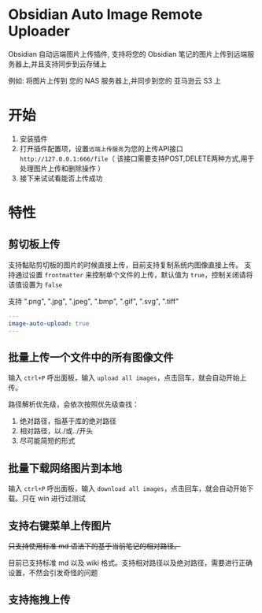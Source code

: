 # Obsidian Auto Image Remote Uploader

Obsidian 自动远端图片上传插件, 支持将您的 Obsidian 笔记的图片上传到远端服务器上,并且支持同步到云存储上

例如: 将图片上传到 您的 NAS 服务器上,并同步到您的 亚马逊云 S3 上

# 开始

1. 安装插件
2. 打开插件配置项，设置`远端上传服务`为您的上传API接口`http://127.0.0.1:666/file`（ 该接口需要支持POST,DELETE两种方式,用于处理图片上传和删除操作 ）
3. 接下来试试看能否上传成功

# 特性

## 剪切板上传

支持黏贴剪切板的图片的时候直接上传，目前支持复制系统内图像直接上传。
支持通过设置 `frontmatter` 来控制单个文件的上传，默认值为 `true`，控制关闭请将该值设置为 `false`

支持 ".png", ".jpg", ".jpeg", ".bmp", ".gif", ".svg", ".tiff"


```yaml
---
image-auto-upload: true
---
```

## 批量上传一个文件中的所有图像文件

输入 `ctrl+P` 呼出面板，输入 `upload all images`，点击回车，就会自动开始上传。

路径解析优先级，会依次按照优先级查找：

1. 绝对路径，指基于库的绝对路径
2. 相对路径，以./或../开头
3. 尽可能简短的形式

## 批量下载网络图片到本地

输入 `ctrl+P` 呼出面板，输入 `download all images`，点击回车，就会自动开始下载。只在 win 进行过测试

## 支持右键菜单上传图片

~~只支持使用标准 md 语法下的基于当前笔记的相对路径。~~

目前已支持标准 md 以及 wiki 格式。支持相对路径以及绝对路径，需要进行正确设置，不然会引发奇怪的问题

## 支持拖拽上传

